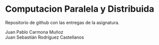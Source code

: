 # Computacion Paralela y Distribuida

Repositorio de github con las entregas de la asignatura.  

Juan Pablo Carmona Muñoz  
Juan Sebastián Rodríguez Castellanos


